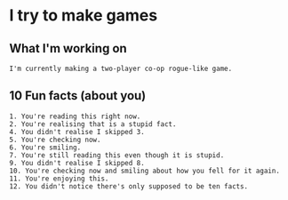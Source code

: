 # I try to make games

<!--
**notangoose/notangoose** is a ✨ _special_ ✨ repository because its `README.md` (this file) appears on your GitHub profile.

Here are some ideas to get you started:

- 🔭 I’m currently working on ...
- 🌱 I’m currently learning ...
- 👯 I’m looking to collaborate on ...
- 🤔 I’m looking for help with ...
- 💬 Ask me about ...
- 📫 How to reach me: ...
- 😄 Pronouns: ...
- ⚡ Fun fact: ...
-->

## What I'm working on
```
I'm currently making a two-player co-op rogue-like game.
```
## 10 Fun facts (about you)
```
1. You're reading this right now.
2. You're realising that is a stupid fact.
4. You didn't realise I skipped 3.
5. You're checking now.
6. You're smiling.
7. You're still reading this even though it is stupid.
9. You didn't realise I skipped 8.
10. You're checking now and smiling about how you fell for it again.
11. You're enjoying this.
12. You didn't notice there's only supposed to be ten facts.
```
